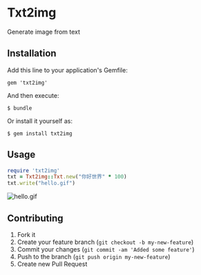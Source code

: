 # Txt2img

Generate image from text

## Installation

Add this line to your application's Gemfile:

    gem 'txt2img'

And then execute:

    $ bundle

Or install it yourself as:

    $ gem install txt2img

## Usage

```ruby
require 'txt2img'
txt = Txt2img::Txt.new("你好世界" * 100)
txt.write("hello.gif")
```

![hello.gif](http://dl.iteye.com/upload/attachment/0063/4250/34a1f8b8-2532-3c42-a0ed-fe49db580bca.gif)

## Contributing

1. Fork it
2. Create your feature branch (`git checkout -b my-new-feature`)
3. Commit your changes (`git commit -am 'Added some feature'`)
4. Push to the branch (`git push origin my-new-feature`)
5. Create new Pull Request
